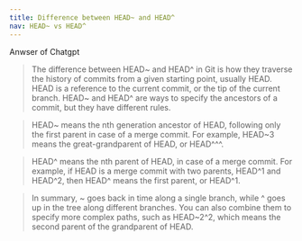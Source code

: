 ```yaml
---
title: Difference between HEAD~ and HEAD^
nav: HEAD~ vs HEAD^
---
```


Anwser of Chatgpt


>The difference between HEAD~ and HEAD^ in Git is how they traverse the history of commits from a given starting point, usually HEAD. HEAD is a reference to the current commit, or the tip of the current branch. HEAD~ and HEAD^ are ways to specify the ancestors of a commit, but they have different rules.

>HEAD~<n> means the nth generation ancestor of HEAD, following only the first parent in case of a merge commit. For example, HEAD~3 means the great-grandparent of HEAD, or HEAD^^^.

>HEAD^<n> means the nth parent of HEAD, in case of a merge commit. For example, if HEAD is a merge commit with two parents, HEAD^1 and HEAD^2, then HEAD^ means the first parent, or HEAD^1.

>In summary, ~ goes back in time along a single branch, while ^ goes up in the tree along different branches. You can also combine them to specify more complex paths, such as HEAD~2^2, which means the second parent of the grandparent of HEAD.
